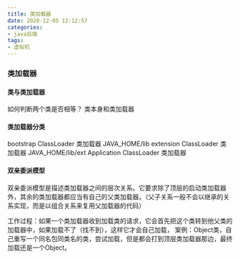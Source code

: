 ```yaml
---
title: 类加载器
date: 2020-12-05 12:12:57
categories: 
- java后端
tags:
- 虚拟机
---
```


### 类加载器

#### 类与类加载器

如何判断两个类是否相等？
类本身和类加载器
   <!--more-->
#### 类加载器分类

bootstrap ClassLoader 类加载器   JAVA_HOME/lib
extension ClassLoader 类加载器   JAVA_HOME/lib/ext
Application ClassLoader 类加载器


#### 双亲委派模型

双亲委派模型是描述类加载器之间的层次关系。它要求除了顶层的启动类加载器外，其余的类加载器都应当有自己的父类加载器。（父子关系一般不会以继承的关系实现，而是以组合关系来复用父加载器的代码）

工作过程：如果一个类加载器收到加载类的请求，它会首先把这个类转到他父类的加载器中，如果加载不了（找不到），这样它才会自己加载，
案例：Object类，自己重写一个同名包同类名的类，尝试加载，但是都会打到顶层类加载器那边，最终加载还是一个Object。